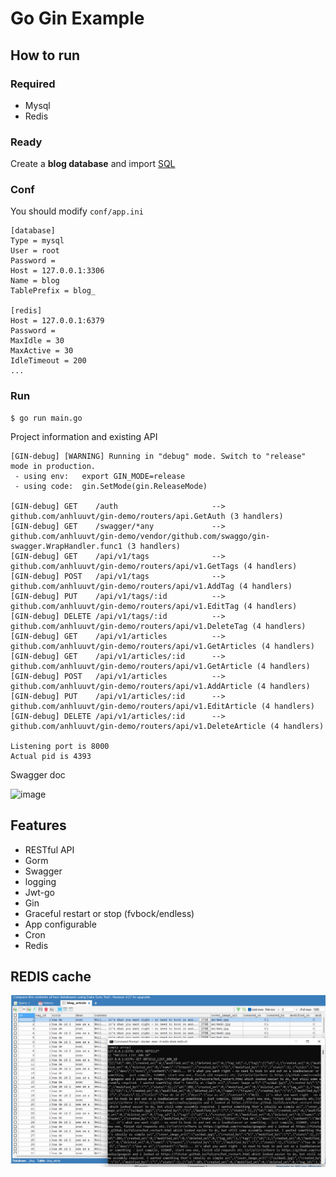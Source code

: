 # Go Gin Example

## How to run

### Required

- Mysql
- Redis

### Ready

Create a **blog database** and import [SQL](docs/sql/blog-v2.sql)

### Conf

You should modify `conf/app.ini`

```
[database]
Type = mysql
User = root
Password =
Host = 127.0.0.1:3306
Name = blog
TablePrefix = blog_

[redis]
Host = 127.0.0.1:6379
Password =
MaxIdle = 30
MaxActive = 30
IdleTimeout = 200
...
```

### Run
```
$ go run main.go 
```

Project information and existing API

```
[GIN-debug] [WARNING] Running in "debug" mode. Switch to "release" mode in production.
 - using env:	export GIN_MODE=release
 - using code:	gin.SetMode(gin.ReleaseMode)

[GIN-debug] GET    /auth                     --> github.com/anhluuvt/gin-demo/routers/api.GetAuth (3 handlers)
[GIN-debug] GET    /swagger/*any             --> github.com/anhluuvt/gin-demo/vendor/github.com/swaggo/gin-swagger.WrapHandler.func1 (3 handlers)
[GIN-debug] GET    /api/v1/tags              --> github.com/anhluuvt/gin-demo/routers/api/v1.GetTags (4 handlers)
[GIN-debug] POST   /api/v1/tags              --> github.com/anhluuvt/gin-demo/routers/api/v1.AddTag (4 handlers)
[GIN-debug] PUT    /api/v1/tags/:id          --> github.com/anhluuvt/gin-demo/routers/api/v1.EditTag (4 handlers)
[GIN-debug] DELETE /api/v1/tags/:id          --> github.com/anhluuvt/gin-demo/routers/api/v1.DeleteTag (4 handlers)
[GIN-debug] GET    /api/v1/articles          --> github.com/anhluuvt/gin-demo/routers/api/v1.GetArticles (4 handlers)
[GIN-debug] GET    /api/v1/articles/:id      --> github.com/anhluuvt/gin-demo/routers/api/v1.GetArticle (4 handlers)
[GIN-debug] POST   /api/v1/articles          --> github.com/anhluuvt/gin-demo/routers/api/v1.AddArticle (4 handlers)
[GIN-debug] PUT    /api/v1/articles/:id      --> github.com/anhluuvt/gin-demo/routers/api/v1.EditArticle (4 handlers)
[GIN-debug] DELETE /api/v1/articles/:id      --> github.com/anhluuvt/gin-demo/routers/api/v1.DeleteArticle (4 handlers)

Listening port is 8000
Actual pid is 4393
```
Swagger doc

![image](https://i.imgur.com/bVRLTP4.jpg)

## Features

- RESTful API
- Gorm
- Swagger
- logging
- Jwt-go
- Gin
- Graceful restart or stop (fvbock/endless)
- App configurable
- Cron
- Redis

## REDIS cache
![image](https://github.com/anhluuvt/gin-demo/blob/main/runtime/imgs/mysql_redis.jpg?raw=true)
